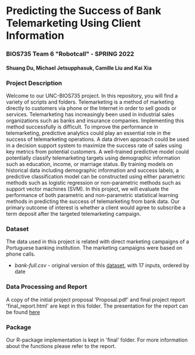 # Predicting the Success of Bank Telemarketing Using Client Information

### BIOS735 Team 6 "Robotcall" - SPRING 2022
#### Shuang Du, Michael Jetsupphasuk, Camille Liu and Kai Xia

### Project Description
Welcome to our UNC-BIOS735 project. In this repository, you will find a variety of scripts and folders. Telemarketing is a method of marketing directly to customers via phone or the Internet in order to sell goods or services. Telemarketing has increasingly been used in industrial sales organizations such as banks and insurance companies. Implementing this method successfully is difficult. To improve the performance in telemarketing, predictive analytics could play an essential role in the success of telemarketing operations. A data driven approach could be used in a decision support system to maximize the success rate of sales using key metrics from potential customers. A well-trained predictive model could potentially classify telemarketing targets using demographic information such as education, income, or marriage status. By training models on historical data including demographic information and success labels, a predictive classification model can be constructed using either parametric methods such as logistic regression or non-parametric methods such as support vector machines (SVM). In this project, we will evaluate the performance of both parametric and non-parametric statistical learning methods in predicting the success of telemarketing from bank data. Our primary outcome of interest is whether a client would agree to subscribe a term deposit after the targeted telemarketing campaign.

### Dataset
The data used in this project is related with direct marketing campaigns of a Portuguese banking institution. The marketing campaigns were based on phone calls.

* *bank-full.csv* - original version of this [dataset](https://archive.ics.uci.edu/ml/datasets/bank+marketing), with 17 inputs, ordered by date


### Data Processing and Report  

A copy of the initial project proposal 'Proposal.pdf' and final project report 'final_report.html' are kept in this folder. The presentation for the report can be found [here](https://docs.google.com/presentation/d/1EZ85oHhNHWCJr9l-fvAzzVQnlLNpCdSaWfzGy-WKoKk/edit?usp=sharing)

### Package 

Our R-package implementation is kept in 'final' folder. For more information about the functions please refer to the report.


